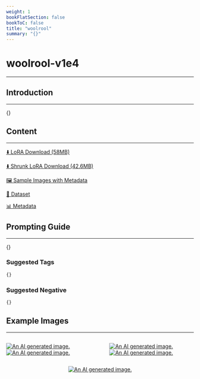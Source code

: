 ```yaml
---
weight: 1
bookFlatSection: false
bookToC: false
title: "woolrool"
summary: "{}"
---
```


<!--markdownlint-disable MD025 MD033 -->

# woolrool-v1e4

---

## Introduction

---

{}

## Content

---

[⬇️ LoRA Download (58MB)](https://huggingface.co/k4d3/yiff_toolkit/resolve/main/ponyxl_loras/woolrool-v1e4.safetensors?download=true)

[⬇️ Shrunk LoRA Download (42.6MB)](https://huggingface.co/k4d3/yiff_toolkit/resolve/main/ponyxl_loras_shrunk_2/woolrool-v1e4_frockpt1_th-3.55.safetensors?download=true)

[🖼️ Sample Images with Metadata](https://huggingface.co/k4d3/yiff_toolkit/tree/main/static/{})

[📐 Dataset](https://huggingface.co/datasets/k4d3/furry/tree/main/{})

[📊 Metadata](https://huggingface.co/k4d3/yiff_toolkit/raw/main/ponyxl_loras/woolrool-v1e4.json)

## Prompting Guide

---

{}

### Suggested Tags

```md
{}
```

### Suggested Negative

```md
{}
```

## Example Images

---

<div style="display: flex; justify-content: space-between;">
  <div style="display: flex; justify-content: space-between; width: 45%;">

[![An AI generated image.](small.png)](large.png)
[![An AI generated image.](small.png)](large.png)

</div>
  <div style="display: flex; justify-content: space-between; width: 45%;">

[![An AI generated image.](small.png)](large.png)
[![An AI generated image.](small.png)](large.png)

  </div>
</div>
<div style="display: flex; justify-content: center;">

[![An AI generated image.](small.png)](large.png)

</div>
